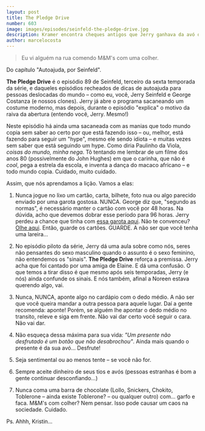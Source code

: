 ```yaml
---
layout: post
title: The Pledge Drive
number: 603
image: images/episodes/seinfeld-the-pledge-drive.jpg
description: Kramer encontra cheques antigos que Jerry ganhava da avó de presente de aniversário e insiste que ele os deposite, deixando a pobre Nana em dívida no banco. Sr. Pitt come uma barra de Snickers usando garfo e faca.
author: marcelocosta
---
```


> Eu vi alguém na rua comendo M&M's com uma colher.

Do capítulo "Autoajuda, por Seinfeld".

**The Pledge Drive** é o episódio 89 de Seinfeld, terceiro da sexta temporada da série, e daqueles episódios recheados de dicas de autoajuda para pessoas deslocadas do mundo – como eu, você, Jerry Seinfeld e George Costanza (e nossos clones). Jerry já abre o programa sacaneando um costume moderno, mas depois, durante o episódio "explica" o motivo da raiva da abertura (entendo você, Jerry. Mesmo!)

Neste episódio há ainda uma sacaneada com as manias que todo mundo copia sem saber ao certo por que está fazendo isso – ou, melhor, está fazendo para seguir um "hype", mesmo ele sendo idiota – e muitas vezes sem saber que está seguindo um hype. Como diria Paulinho da Viola, *coisas do mundo, minha nega*. Tô tentando me lembrar de um filme dos anos 80 (possivelmente do John Hughes) em que o carinha, que não é *cool*, pega a estrela da escola, e inventa a dança do macaco africano – e todo mundo copia. Cuidado, muito cuidado. 

Assim, que nós aprendamos a lição. Vamos a elas:

1) Nunca jogue no lixo um cartão, carta, bilhete, foto nua ou algo parecido enviado por uma garota gostosa. NUNCA. George diz que, "segundo as normas", é necessário manter o cartão com você por 48 horas. Na dúvida, acho que devemos dobrar esse período para 96 horas. Jerry perdeu a chance que tinha com [essa garota aqui](http://4.bp.blogspot.com/-TxIKWKABPkI/UIsDz_GfpQI/AAAAAAAAAAQ/D_dyP-0FKkg/s1600/Kristin03.jpg). Não te convenceu? [Olhe aqui](http://www.torrentsland.com/upload/preview/images/cr_actors/8/8/8/93cb5808dbb9d442b2436602f1c2b7a4.jpg). Então, guarde os cartões. GUARDE. A não ser que você tenha uma lareira… 

2) No episódio piloto da série, Jerry dá uma aula sobre como nós, seres não pensantes do sexo masculino quando o assunto é o sexo feminino, não entendemos os "sinais". **The Pledge Drive** reforça a premissa. Jerry acha que foi cantado por uma amiga de Elaine. E dá uma confusão. O que temos a tirar disso é que mesmo após seis temporadas, Jerry (e nós) ainda confunde os sinais. E nós também, afinal a Noreen estava querendo algo, vai. 

3) Nunca, NUNCA, aponte algo no cardápio com o dedo médio. A não ser que você queira mandar a outra pessoa para aquele lugar. Daí a gente recomenda: aponte! Porém, se alguém lhe apontar o dedo médio no transito, releve e siga em frente. Não vai dar certo você seguir o cara. Não vai dar. 

4) Não esqueça dessa máxima para sua vida: *"Um presente não desfrutado é um botão que não desabrochou"*. Ainda mais quando o presente é da sua avó… Desfrute!

5) Seja sentimental ou ao menos tente – se você não for. 

6) Sempre aceite dinheiro de seus tios e avós (pessoas estranhas é bom a gente continuar desconfiando…) 

7) Nunca coma uma barra de chocolate (Lollo, Snickers, Chokito, Toblerone – ainda existe Toblerone? – ou qualquer outro) com… garfo e faca. M&M's com colher? Nem pensar. Isso pode causar um caos na sociedade. Cuidado. 

Ps. Ahhh, Kristin…